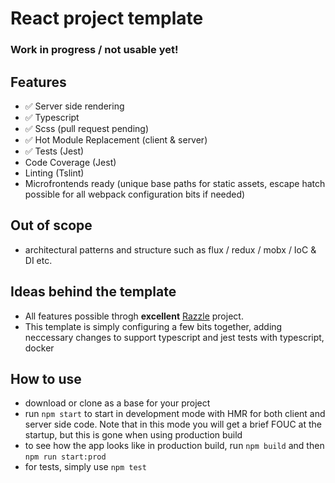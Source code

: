 # React project template

### Work in progress / not usable yet!

## Features
- ✅ Server side rendering
- ✅ Typescript 
- ✅ Scss (pull request pending)
- ✅ Hot Module Replacement (client & server)
- ✅ Tests (Jest)
- Code Coverage (Jest)
- Linting (Tslint)
- Microfrontends ready (unique base paths for static assets, escape hatch possible for all webpack configuration bits if needed)

## Out of scope
- architectural patterns and structure such as flux / redux / mobx / IoC & DI etc.

## Ideas behind the template
- All features possible throgh **excellent** [Razzle](https://github.com/jaredpalmer/razzle) project.
- This template is simply configuring a few bits together, adding neccessary changes to support typescript and jest tests with typescript, docker 

## How to use
- download or clone as a base for your project
- run `npm start` to start in development mode with HMR for both client and server side code. Note that in this mode you will get a brief FOUC at the startup, but this is gone when using production build
- to see how the app looks like in production build, run `npm build` and then `npm run start:prod`
- for tests, simply use `npm test`

